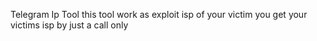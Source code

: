 Telegram Ip Tool
this tool work as exploit isp of your victim 
you get your victims isp by just a call only 
